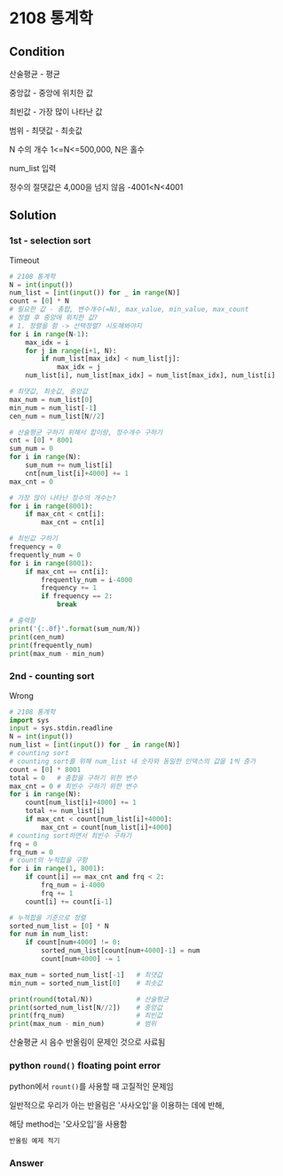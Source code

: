 # 2108 통계학

## Condition

산술평균 - 평균

중앙값 - 중앙에 위치한 값

최빈값 - 가장 많이 나타난 값

범위 - 최댓값 - 최솟값

N 수의 개수 1<=N<=500,000, N은 홀수

num_list 입력

정수의 절댓값은 4,000을 넘지 않음 -4001<N<4001

## Solution

### 1st - selection sort

Timeout

```python
# 2108 통계학
N = int(input())
num_list = [int(input()) for _ in range(N)]
count = [0] * N
# 필요한 값 - 총합, 변수개수(=N), max_value, min_value, max_count
# 정렬 후 중앙에 위치한 값?
# 1. 정렬을 함 -> 선택정렬? 시도해봐야지
for i in range(N-1):
    max_idx = i
    for j in range(i+1, N):
        if num_list[max_idx] < num_list[j]:
            max_idx = j
    num_list[i], num_list[max_idx] = num_list[max_idx], num_list[i]

# 최댓값, 최솟값, 중앙값
max_num = num_list[0]
min_num = num_list[-1]
cen_num = num_list[N//2]

# 산술평균 구하기 위해서 합이랑, 정수개수 구하기
cnt = [0] * 8001
sum_num = 0
for i in range(N):
    sum_num += num_list[i]
    cnt[num_list[i]+4000] += 1
max_cnt = 0

# 가장 많이 나타난 정수의 개수는?
for i in range(8001):
    if max_cnt < cnt[i]:
        max_cnt = cnt[i]

# 최빈값 구하기
frequency = 0
frequently_num = 0
for i in range(8001):
    if max_cnt == cnt[i]:
        frequently_num = i-4000
        frequency += 1
        if frequency == 2:
            break

# 출력함
print('{:.0f}'.format(sum_num/N))
print(cen_num)
print(frequently_num)
print(max_num - min_num)

```

### 2nd - counting sort

Wrong

```python
# 2108 통계학
import sys
input = sys.stdin.readline
N = int(input())
num_list = [int(input()) for _ in range(N)]
# counting sort
# counting sort를 위해 num_list 내 숫자와 동일한 인덱스의 값을 1씩 증가
count = [0] * 8001
total = 0   # 총합을 구하기 위한 변수
max_cnt = 0 # 최빈수 구하기 위한 변수
for i in range(N):
    count[num_list[i]+4000] += 1
    total += num_list[i]
    if max_cnt < count[num_list[i]+4000]:
        max_cnt = count[num_list[i]+4000]
# counting sort하면서 최빈수 구하기
frq = 0
frq_num = 0
# count의 누적합을 구함
for i in range(1, 8001):
    if count[i] == max_cnt and frq < 2:
        frq_num = i-4000
        frq += 1
    count[i] += count[i-1]

# 누적합을 기준으로 정렬
sorted_num_list = [0] * N
for num in num_list:
    if count[num+4000] != 0:
        sorted_num_list[count[num+4000]-1] = num
        count[num+4000] -= 1

max_num = sorted_num_list[-1]   # 최댓값
min_num = sorted_num_list[0]    # 최솟값

print(round(total/N))           # 산술평균
print(sorted_num_list[N//2])    # 중앙값
print(frq_num)                  # 최빈값
print(max_num - min_num)        # 범위
```

산술평균 시 음수 반올림이 문제인 것으로 사료됨

### python `round()` floating point error

python에서 `rount()`를 사용할 때 고질적인 문제임

일반적으로 우리가 아는 반올림은 '사사오입'을 이용하는 데에 반해,

해당 method는 '오사오입'을 사용함

```python
반올림 예제 적기
```

### Answer
